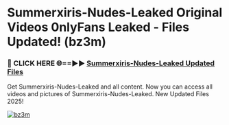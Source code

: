 # Summerxiris-Nudes-Leaked Original Videos 0nlyFans Leaked - Files Updated! (bz3m)

<h3>🔴 CLICK HERE 🌐==►► <a href="https://tinyurl.com/4mcuefdz" rel="nofollow">Summerxiris-Nudes-Leaked Updated Files</a></h3>

Get Summerxiris-Nudes-Leaked and all content. Now you can access all videos and pictures of Summerxiris-Nudes-Leaked. New Updated Files 2025!

[![bz3m](https://i.imgur.com/StAQSOY.gif)](https://tinyurl.com/4mcuefdz)
